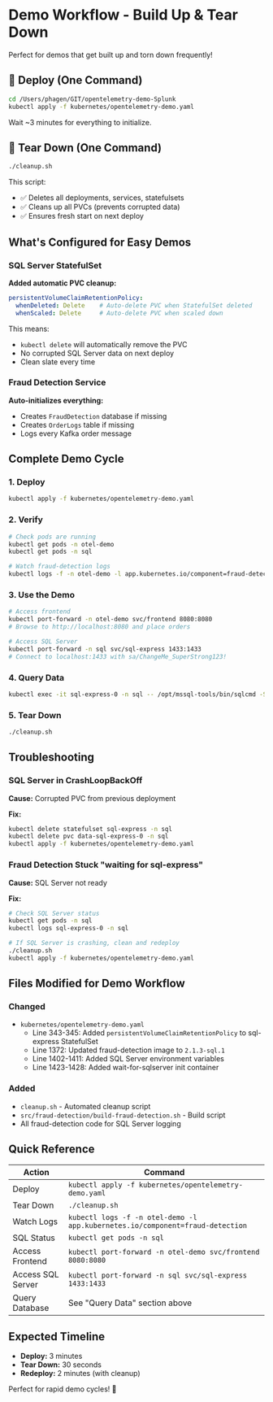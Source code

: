 # Demo Workflow - Build Up & Tear Down

Perfect for demos that get built up and torn down frequently!

## 🚀 Deploy (One Command)

```bash
cd /Users/phagen/GIT/opentelemetry-demo-Splunk
kubectl apply -f kubernetes/opentelemetry-demo.yaml
```

Wait ~3 minutes for everything to initialize.

## 🧹 Tear Down (One Command)

```bash
./cleanup.sh
```

This script:
- ✅ Deletes all deployments, services, statefulsets
- ✅ Cleans up all PVCs (prevents corrupted data)
- ✅ Ensures fresh start on next deploy

## What's Configured for Easy Demos

### SQL Server StatefulSet
**Added automatic PVC cleanup:**
```yaml
persistentVolumeClaimRetentionPolicy:
  whenDeleted: Delete    # Auto-delete PVC when StatefulSet deleted
  whenScaled: Delete     # Auto-delete PVC when scaled down
```

This means:
- `kubectl delete` will automatically remove the PVC
- No corrupted SQL Server data on next deploy
- Clean slate every time

### Fraud Detection Service
**Auto-initializes everything:**
- Creates `FraudDetection` database if missing
- Creates `OrderLogs` table if missing
- Logs every Kafka order message

## Complete Demo Cycle

### 1. Deploy
```bash
kubectl apply -f kubernetes/opentelemetry-demo.yaml
```

### 2. Verify
```bash
# Check pods are running
kubectl get pods -n otel-demo
kubectl get pods -n sql

# Watch fraud-detection logs
kubectl logs -f -n otel-demo -l app.kubernetes.io/component=fraud-detection
```

### 3. Use the Demo
```bash
# Access frontend
kubectl port-forward -n otel-demo svc/frontend 8080:8080
# Browse to http://localhost:8080 and place orders

# Access SQL Server
kubectl port-forward -n sql svc/sql-express 1433:1433
# Connect to localhost:1433 with sa/ChangeMe_SuperStrong123!
```

### 4. Query Data
```bash
kubectl exec -it sql-express-0 -n sql -- /opt/mssql-tools/bin/sqlcmd -S localhost -U sa -P 'ChangeMe_SuperStrong123!' -Q "SELECT COUNT(*) FROM FraudDetection.dbo.OrderLogs"
```

### 5. Tear Down
```bash
./cleanup.sh
```

## Troubleshooting

### SQL Server in CrashLoopBackOff

**Cause:** Corrupted PVC from previous deployment

**Fix:**
```bash
kubectl delete statefulset sql-express -n sql
kubectl delete pvc data-sql-express-0 -n sql
kubectl apply -f kubernetes/opentelemetry-demo.yaml
```

### Fraud Detection Stuck "waiting for sql-express"

**Cause:** SQL Server not ready

**Fix:**
```bash
# Check SQL Server status
kubectl get pods -n sql
kubectl logs sql-express-0 -n sql

# If SQL Server is crashing, clean and redeploy
./cleanup.sh
kubectl apply -f kubernetes/opentelemetry-demo.yaml
```

## Files Modified for Demo Workflow

### Changed
- `kubernetes/opentelemetry-demo.yaml`
  - Line 343-345: Added `persistentVolumeClaimRetentionPolicy` to sql-express StatefulSet
  - Line 1372: Updated fraud-detection image to `2.1.3-sql.1`
  - Line 1402-1411: Added SQL Server environment variables
  - Line 1423-1428: Added wait-for-sqlserver init container

### Added
- `cleanup.sh` - Automated cleanup script
- `src/fraud-detection/build-fraud-detection.sh` - Build script
- All fraud-detection code for SQL Server logging

## Quick Reference

| Action | Command |
|--------|---------|
| Deploy | `kubectl apply -f kubernetes/opentelemetry-demo.yaml` |
| Tear Down | `./cleanup.sh` |
| Watch Logs | `kubectl logs -f -n otel-demo -l app.kubernetes.io/component=fraud-detection` |
| SQL Status | `kubectl get pods -n sql` |
| Access Frontend | `kubectl port-forward -n otel-demo svc/frontend 8080:8080` |
| Access SQL Server | `kubectl port-forward -n sql svc/sql-express 1433:1433` |
| Query Database | See "Query Data" section above |

## Expected Timeline

- **Deploy:** 3 minutes
- **Tear Down:** 30 seconds
- **Redeploy:** 2 minutes (with cleanup)

Perfect for rapid demo cycles! 🎯
